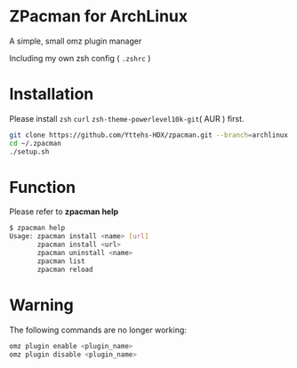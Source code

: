 # ZPacman for ArchLinux

A simple, small omz plugin manager

Including my own zsh config ( `.zshrc` )

# Installation

Please install `zsh` `curl` `zsh-theme-powerlevel10k-git`( AUR ) first.

```bash
git clone https://github.com/Yttehs-HDX/zpacman.git --branch=archlinux --depth=1 ~/.zpacman
cd ~/.zpacman
./setup.sh
```

# Function

Please refer to **zpacman help**

```bash
$ zpacman help
Usage: zpacman install <name> [url]
       zpacman install <url>
       zpacman uninstall <name>
       zpacman list
       zpacman reload
```

# Warning

The following commands are no longer working:

```bash
omz plugin enable <plugin_name>
omz plugin disable <plugin_name>
```
